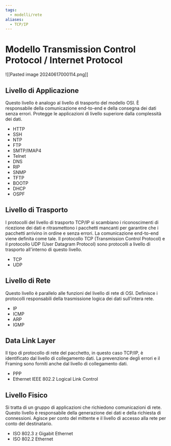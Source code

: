 ```yaml
---
tags:
  - modelli/rete
aliases:
  - TCP/IP
---
```

# Modello Transmission Control Protocol / Internet Protocol

![[Pasted image 20240617000114.png]]

## Livello di Applicazione

Questo livello è analogo al livello di trasporto del modello OSI. È responsabile della comunicazione end-to-end e della consegna dei dati senza errori. Protegge le applicazioni di livello superiore dalla complessità dei dati.

- HTTP
- SSH
- NTP
- FTP
- SMTP/IMAP4
- Telnet
- DNS
- RIP
- SNMP
- TFTP
- BOOTP
- DHCP
- OSPF

## Livello di Trasporto

I protocolli del livello di trasporto TCP/IP si scambiano i riconoscimenti di ricezione dei dati e ritrasmettono i pacchetti mancanti per garantire che i pacchetti arrivino in ordine e senza errori. La comunicazione end-to-end viene definita come tale. Il protocollo TCP (Transmission Control Protocol) e il protocollo UDP (User Datagram Protocol) sono protocolli a livello di trasporto all'interno di questo livello.

- TCP
- UDP

## Livello di Rete

Questo livello è parallelo alle funzioni del livello di rete di OSI. 
Definisce i protocolli responsabili della trasmissione logica dei dati sull'intera rete. 

- IP
- ICMP 
- ARP
- IGMP

## Data Link Layer

Il tipo di protocollo di rete del pacchetto, in questo caso TCP/IP, è identificato dal livello di collegamento dati. La prevenzione degli errori e il Framing sono forniti anche dal livello di collegamento dati. 

- PPP
- Ethernet IEEE 802.2 Logical Link Control

## Livello Fisico

Si tratta di un gruppo di applicazioni che richiedono comunicazioni di rete. Questo livello è responsabile della generazione dei dati e della richiesta di connessioni. Agisce per conto del mittente e il livello di accesso alla rete per conto del destinatario.

- ISO 802.3 z Gigabit Ethernet
- ISO 802.2 Ethernet